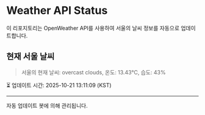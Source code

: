 
# Weather API Status

이 리포지토리는 OpenWeather API를 사용하여 서울의 날씨 정보를 자동으로 업데이트합니다.

## 현재 서울 날씨
> 서울의 현재 날씨: overcast clouds, 온도: 13.43°C, 습도: 43%

⏳ 업데이트 시간: 2025-10-21 13:11:09 (KST)

---
자동 업데이트 봇에 의해 관리됩니다.
